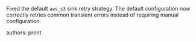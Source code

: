 Fixed the default `aws_s3` sink retry strategy. 
The default configuration now correctly retries common transient errors instead of requiring manual configuration.

authors: pront
